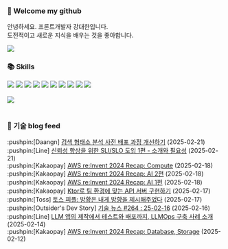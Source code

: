 ### 👋 Welcome my github

안녕하세요. 프론트개발자 강대한입니다.
<br>
도전적이고 새로운 지식을 배우는 것을 좋아합니다.

<!--
![header](https://capsule-render.vercel.app/api?type=Waving&color=auto&height=300&section=header&text=Welcome&fontAlignY=40&desc=KangDaeHan%20github%20&descSize=20&descAlignY=55&animation=fadeIn&fontSize=90)

**KangDaeHan/KangDaeHan** is a ✨ _special_ ✨ repository because its `README.md` (this file) appears on your GitHub profile.

Here are some ideas to get you started:

- 🔭 I’m currently working on ...
- 🌱 I’m currently learning ...
- 👯 I’m looking to collaborate on ...
- 🤔 I’m looking for help with ...
- 💬 Ask me about ...
- 📫 How to reach me: ...
- 😄 Pronouns: ...
- ⚡ Fun fact: ...
-->

<a href="https://twinfamily.github.io" target="_blank"><img src="https://img.shields.io/badge/Blog-121D33?style=flat-square&logo=blogger&logoColor=ffffff"/></a>

### :books: Skills
<a href="#" target="_blank"><img src="https://img.shields.io/badge/React-61DAFB?style=flat-square&logo=react&logoColor=ffffff"/></a>
<a href="#" target="_blank"><img src="https://img.shields.io/badge/Html5-E34F26?style=flat-square&logo=html5&logoColor=ffffff"/></a>
<a href="#" target="_blank"><img src="https://img.shields.io/badge/Javascript-F7DF1E?style=flat-square&logo=javascript&logoColor=ffffff"/></a>
<a href="#" target="_blank"><img src="https://img.shields.io/badge/Cssmodules-000000?style=flat-square&logo=cssmodules&logoColor=ffffff"/></a>
<a href="#" target="_blank"><img src="https://img.shields.io/badge/Node.js-339933?style=flat-square&logo=nodedotjs&logoColor=ffffff"/></a>
<a href="#" target="_blank"><img src="https://img.shields.io/badge/Typescript-3178C6?style=flat-square&logo=typescript&logoColor=ffffff"/></a>
<a href="#" target="_blank"><img src="https://img.shields.io/badge/Git-F05032?style=flat-square&logo=git&logoColor=ffffff"/></a>
<a href="#" target="_blank"><img src="https://img.shields.io/badge/Gitlab-FC6D26?style=flat-square&logo=gitlab&logoColor=ffffff"/></a>
<a href="#" target="_blank"><img src="https://img.shields.io/badge/Webpack-8DD6F9?style=flat-square&logo=webpack&logoColor=ffffff"/></a>
<a href="#" target="_blank"><img src="https://img.shields.io/badge/Vite-646CFF?style=flat-square&logo=vite&logoColor=ffffff"/></a>
<br><br>
<img src="https://github-readme-stats.vercel.app/api/top-langs/?username=KangDaeHan&layout=compact">
<br><br>
### :round_pushpin: 기술 blog feed
<!-- BLOG-POST-LIST:START --><div>:pushpin:[Daangn] <a target="_blank" href="https://medium.com/daangn/%EA%B2%80%EC%83%89-%ED%98%95%ED%83%9C%EC%86%8C-%EB%B6%84%EC%84%9D-%EC%82%AC%EC%A0%84-%EB%B0%B0%ED%8F%AC-%EA%B3%BC%EC%A0%95-%EA%B0%9C%EC%84%A0%ED%95%98%EA%B8%B0-56b276de4f94?source=rss----4505f82a2dbd---4">검색 형태소 분석 사전 배포 과정 개선하기</a> (2025-02-21)</div><div>:pushpin:[Line] <a target="_blank" href="https://techblog.lycorp.co.jp/ko/sli-and-slo-for-improving-reliability-1">신뢰성 향상을 위한 SLI/SLO 도입 1편 - 소개와 필요성</a> (2025-02-21)</div><div>:pushpin:[Kakaopay] <a target="_blank" href="https://tech.kakaopay.com/post/aws-compute/">AWS re:Invent 2024 Recap: Compute</a> (2025-02-18)</div><div>:pushpin:[Kakaopay] <a target="_blank" href="https://tech.kakaopay.com/post/aws-reinvent-2024-ai-part-2/">AWS re:Invent 2024 Recap: AI 2편</a> (2025-02-18)</div><div>:pushpin:[Kakaopay] <a target="_blank" href="https://tech.kakaopay.com/post/aws-reinvent-2024-ai-part-1/">AWS re:Invent 2024 Recap: AI 1편</a> (2025-02-18)</div><div>:pushpin:[Kakaopay] <a target="_blank" href="https://tech.kakaopay.com/post/ktor-api-server/">Ktor로 팀 환경에 맞는 API 서버 구현하기</a> (2025-02-17)</div><div>:pushpin:[Toss] <a target="_blank" href="https://toss.tech/article/Tosspeople_KimYura">토스 피플: 방황은 내게 방향을 제시해주었다</a> (2025-02-17)</div><div>:pushpin:[Outsider's Dev Story] <a target="_blank" href="https://blog.outsider.ne.kr/1754">기술 뉴스 #264 : 25-02-16</a> (2025-02-16)</div><div>:pushpin:[Line] <a target="_blank" href="https://techblog.lycorp.co.jp/ko/building-llmops-for-creating-testing-deploying-of-llm-apps">LLM 앱의 제작에서 테스트와 배포까지, LLMOps 구축 사례 소개</a> (2025-02-14)</div><div>:pushpin:[Kakaopay] <a target="_blank" href="https://tech.kakaopay.com/post/aws-reinvent-2024-database-and-storage/">AWS re:Invent 2024 Recap: Database, Storage</a> (2025-02-12)</div><!-- BLOG-POST-LIST:END -->

<!-- ![Anurag's GitHub stats](https://github-readme-stats.vercel.app/api?username=KangDaeHan&show_icons=true&theme=radical) -->
